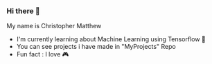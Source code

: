 ### Hi there 👋

<!--
**Pantodynamos/Pantodynamos** is a ✨ _special_ ✨ repository because its `README.md` (this file) appears on your GitHub profile.

Here are some ideas to get you started:

- 🔭 I’m currently working on ...
- 🌱 I’m currently learning ...
- 👯 I’m looking to collaborate on ...
- 🤔 I’m looking for help with ...
- 💬 Ask me about ...
- 📫 How to reach me: ...
- 😄 Pronouns: ...
- ⚡ Fun fact: ...
-->

My name is Christopher Matthew
- I'm currently learning about Machine Learning using Tensorflow :large_orange_diamond:
- You can see projects i have made in "MyProjects" Repo
- Fun fact : I love :video_game:
